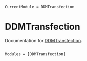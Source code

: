 ```@meta
CurrentModule = DDMTransfection
```

# DDMTransfection

Documentation for [DDMTransfection](https://github.com/oscarandre1/DDMTransfection.jl).

```@index
```

```@autodocs
Modules = [DDMTransfection]
```
